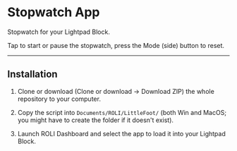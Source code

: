 # Stopwatch App

Stopwatch for your Lightpad Block.

Tap to start or pause the stopwatch, press the Mode (side) button to reset.

---

## Installation

1. Clone or download (Clone or download -> Download ZIP) the whole repository to your computer.

2. Copy the script into `Documents/ROLI/LittleFoot/` (both Win and MacOS; you might have to create the folder if it doesn't exist).

3. Launch ROLI Dashboard and select the app to load it into your Lightpad Block.

